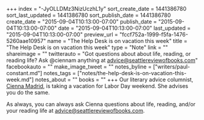 +++
index = "-JyOLLDMz3NizUczhL1y"
sort_create_date = 1441386780
sort_last_updated = 1441386780
sort_publish_date = 1441386780
create_date = "2015-09-04T10:13:00-07:00"
publish_date = "2015-09-04T10:13:00-07:00"
date = "2015-09-04T10:13:00-07:00"
last_updated = "2015-09-04T10:13:00-07:00"
preview_url = "fccf752a-1999-f5fa-1476-5260aae10957"
name = "The Help Desk is on vacation this week"
title = "The Help Desk is on vacation this week"
type = "Note"
link = ""
shareimage = ""
twitterauto = "Got questions about about life, reading, or reading life? Ask @ciennam anything at advice@seattlereviewofbooks.com"
facebookauto = ""
make_image_tweet = ""
notes_byline = ["writers/paul-constant.md"]
notes_tags = ["notes/the-help-desk-is-on-vacation-this-week.md"]
notes_about = ""
books = ""
+++
Our literary advice columnist, [Cienna Madrid](http://seattlereviewofbooks.com/writers/cienna-madrid/), is taking a vacation for Labor Day weekend. She advises you do the same. 

As always, you can always ask Cienna questions about life, reading, and/or your reading life at advice@seattlereviewofbooks.com.